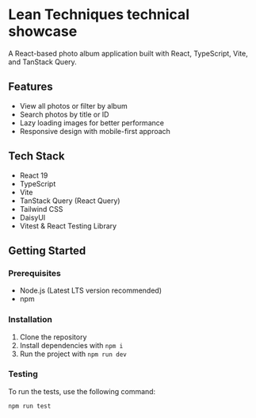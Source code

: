 # Lean Techniques technical showcase

A React-based photo album application built with React, TypeScript, Vite, and TanStack Query.

## Features

- View all photos or filter by album
- Search photos by title or ID
- Lazy loading images for better performance
- Responsive design with mobile-first approach

## Tech Stack

- React 19
- TypeScript
- Vite
- TanStack Query (React Query)
- Tailwind CSS
- DaisyUI
- Vitest & React Testing Library

## Getting Started

### Prerequisites

- Node.js (Latest LTS version recommended)
- npm

### Installation

1. Clone the repository
2. Install dependencies with `npm i`
3. Run the project with `npm run dev`

### Testing

To run the tests, use the following command:

`npm run test`
